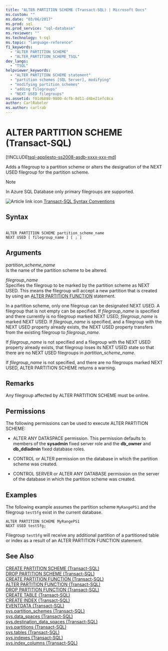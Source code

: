 ```yaml
---
title: "ALTER PARTITION SCHEME (Transact-SQL) | Microsoft Docs"
ms.custom: ""
ms.date: "03/06/2017"
ms.prod: sql
ms.prod_service: "sql-database"
ms.reviewer: ""
ms.technology: t-sql
ms.topic: "language-reference"
f1_keywords: 
  - "ALTER PARTITION SCHEME"
  - "ALTER_PARTITION_SCHEME_TSQL"
dev_langs: 
  - "TSQL"
helpviewer_keywords: 
  - "ALTER PARTITION SCHEME statement"
  - "partition schemes [SQL Server], modifying"
  - "modifying partition schemes"
  - "adding filegroups"
  - "NEXT USED filegroups"
ms.assetid: f01d6880-9800-4cfb-8d11-d4be21efc8ca
author: CarlRabeler
ms.author: carlrab
---
```

# ALTER PARTITION SCHEME (Transact-SQL)

[!INCLUDE[tsql-appliesto-ss2008-asdb-xxxx-xxx-md](../../includes/tsql-appliesto-ss2008-asdb-xxxx-xxx-md.md)]

  Adds a filegroup to a partition scheme or alters the designation of the NEXT USED filegroup for the partition scheme. 

>[!NOTE]
>In Azure SQL Database only primary filegroups are supported.  
  
 ![Article link icon](../../database-engine/configure-windows/media/topic-link.gif "Article link icon") [Transact-SQL Syntax Conventions](../../t-sql/language-elements/transact-sql-syntax-conventions-transact-sql.md)  
  
## Syntax  
  
```syntaxsql
  
ALTER PARTITION SCHEME partition_scheme_name   
NEXT USED [ filegroup_name ] [ ; ]  
```  
  
## Arguments  
 *partition_scheme_name*  
 Is the name of the partition scheme to be altered.  
  
 *filegroup_name*  
 Specifies the filegroup to be marked by the partition scheme as NEXT USED. This means the filegroup will accept a new partition that is created by using an [ALTER PARTITION FUNCTION](../../t-sql/statements/alter-partition-function-transact-sql.md) statement.  
  
 In a partition scheme, only one filegroup can be designated NEXT USED. A filegroup that is not empty can be specified. If *filegroup_name* is specified and there currently is no filegroup marked NEXT USED, *filegroup_name* is marked NEXT USED. If *filegroup_name* is specified, and a filegroup with the NEXT USED property already exists, the NEXT USED property transfers from the existing filegroup to *filegroup_name*.  
  
 If *filegroup_name* is not specified and a filegroup with the NEXT USED property already exists, that filegroup loses its NEXT USED state so that there are no NEXT USED filegroups in *partition_scheme_name*.  
  
 If *filegroup_name* is not specified, and there are no filegroups marked NEXT USED, ALTER PARTITION SCHEME returns a warning.  
  
## Remarks  
 Any filegroup affected by ALTER PARTITION SCHEME must be online.  
  
## Permissions  
 The following permissions can be used to execute ALTER PARTITION SCHEME:  
  
-   ALTER ANY DATASPACE permission. This permission defaults to members of the **sysadmin** fixed server role and the **db_owner** and **db_ddladmin** fixed database roles.  
  
-   CONTROL or ALTER permission on the database in which the partition scheme was created.  
  
-   CONTROL SERVER or ALTER ANY DATABASE permission on the server of the database in which the partition scheme was created.  
  
## Examples  
 The following example assumes the partition scheme `MyRangePS1` and the filegroup `test5fg` exist in the current database.  
  
```  
ALTER PARTITION SCHEME MyRangePS1  
NEXT USED test5fg;  
```  
  
 Filegroup `test5fg` will receive any additional partition of a partitioned table or index as a result of an ALTER PARTITION FUNCTION statement.  
  
## See Also  
 [CREATE PARTITION SCHEME &#40;Transact-SQL&#41;](../../t-sql/statements/create-partition-scheme-transact-sql.md)   
 [DROP PARTITION SCHEME &#40;Transact-SQL&#41;](../../t-sql/statements/drop-partition-scheme-transact-sql.md)   
 [CREATE PARTITION FUNCTION &#40;Transact-SQL&#41;](../../t-sql/statements/create-partition-function-transact-sql.md)   
 [ALTER PARTITION FUNCTION &#40;Transact-SQL&#41;](../../t-sql/statements/alter-partition-function-transact-sql.md)   
 [DROP PARTITION FUNCTION &#40;Transact-SQL&#41;](../../t-sql/statements/drop-partition-function-transact-sql.md)   
 [CREATE TABLE &#40;Transact-SQL&#41;](../../t-sql/statements/create-table-transact-sql.md)   
 [CREATE INDEX &#40;Transact-SQL&#41;](../../t-sql/statements/create-index-transact-sql.md)   
 [EVENTDATA &#40;Transact-SQL&#41;](../../t-sql/functions/eventdata-transact-sql.md)   
 [sys.partition_schemes &#40;Transact-SQL&#41;](../../relational-databases/system-catalog-views/sys-partition-schemes-transact-sql.md)   
 [sys.data_spaces &#40;Transact-SQL&#41;](../../relational-databases/system-catalog-views/sys-data-spaces-transact-sql.md)   
 [sys.destination_data_spaces &#40;Transact-SQL&#41;](../../relational-databases/system-catalog-views/sys-destination-data-spaces-transact-sql.md)   
 [sys.partitions &#40;Transact-SQL&#41;](../../relational-databases/system-catalog-views/sys-partitions-transact-sql.md)   
 [sys.tables &#40;Transact-SQL&#41;](../../relational-databases/system-catalog-views/sys-tables-transact-sql.md)   
 [sys.indexes &#40;Transact-SQL&#41;](../../relational-databases/system-catalog-views/sys-indexes-transact-sql.md)   
 [sys.index_columns &#40;Transact-SQL&#41;](../../relational-databases/system-catalog-views/sys-index-columns-transact-sql.md)  
  
  
